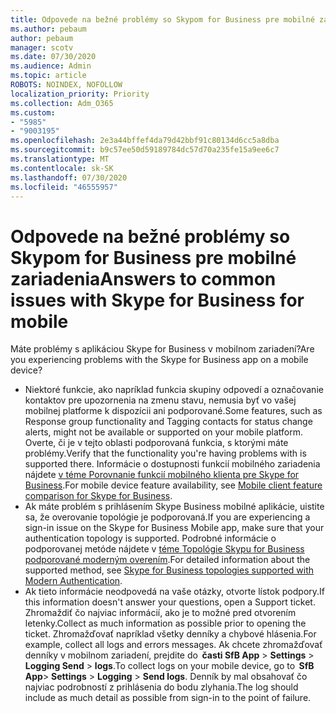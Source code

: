 ```yaml
---
title: Odpovede na bežné problémy so Skypom for Business pre mobilné zariadenia
ms.author: pebaum
author: pebaum
manager: scotv
ms.date: 07/30/2020
ms.audience: Admin
ms.topic: article
ROBOTS: NOINDEX, NOFOLLOW
localization_priority: Priority
ms.collection: Adm_O365
ms.custom:
- "5985"
- "9003195"
ms.openlocfilehash: 2e3a44bffef4da79d42bbf91c80134d6cc5a8dba
ms.sourcegitcommit: b9c57ee50d59189784dc57d70a235fe15a9ee6c7
ms.translationtype: MT
ms.contentlocale: sk-SK
ms.lasthandoff: 07/30/2020
ms.locfileid: "46555957"
---
```

# <a name="answers-to-common-issues-with-skype-for-business-for-mobile"></a><span data-ttu-id="d9c3b-102">Odpovede na bežné problémy so Skypom for Business pre mobilné zariadenia</span><span class="sxs-lookup"><span data-stu-id="d9c3b-102">Answers to common issues with Skype for Business for mobile</span></span>

<span data-ttu-id="d9c3b-103">Máte problémy s aplikáciou Skype for Business v mobilnom zariadení?</span><span class="sxs-lookup"><span data-stu-id="d9c3b-103">Are you experiencing problems with the Skype for Business app on a mobile device?</span></span>

- <span data-ttu-id="d9c3b-104">Niektoré funkcie, ako napríklad funkcia skupiny odpovedí a označovanie kontaktov pre upozornenia na zmenu stavu, nemusia byť vo vašej mobilnej platforme k dispozícii ani podporované.</span><span class="sxs-lookup"><span data-stu-id="d9c3b-104">Some features, such as Response group functionality and Tagging contacts for status change alerts, might not be available or supported on your mobile platform.</span></span> <span data-ttu-id="d9c3b-105">Overte, či je v tejto oblasti podporovaná funkcia, s ktorými máte problémy.</span><span class="sxs-lookup"><span data-stu-id="d9c3b-105">Verify that the functionality you're having problems with is supported there.</span></span> <span data-ttu-id="d9c3b-106">Informácie o dostupnosti funkcií mobilného zariadenia nájdete [v téme Porovnanie funkcií mobilného klienta pre Skype for Business](https://technet.microsoft.com/library/Dn951412.aspx).</span><span class="sxs-lookup"><span data-stu-id="d9c3b-106">For mobile device feature availability, see [Mobile client feature comparison for Skype for Business](https://technet.microsoft.com/library/Dn951412.aspx).</span></span>
- <span data-ttu-id="d9c3b-107">Ak máte problém s prihlásením Skype Business mobilné aplikácie, uistite sa, že overovanie topológie je podporovaná.</span><span class="sxs-lookup"><span data-stu-id="d9c3b-107">If you are experiencing a sign-in issue on the Skype for Business Mobile app, make sure that your authentication topology is supported.</span></span> <span data-ttu-id="d9c3b-108">Podrobné informácie o podporovanej metóde nájdete v [téme Topológie Skypu for Business podporované moderným overením](https://docs.microsoft.com/skypeforbusiness/plan-your-deployment/modern-authentication/topologies-supported).</span><span class="sxs-lookup"><span data-stu-id="d9c3b-108">For detailed information about the supported method, see [Skype for Business topologies supported with Modern Authentication](https://docs.microsoft.com/skypeforbusiness/plan-your-deployment/modern-authentication/topologies-supported).</span></span>  
- <span data-ttu-id="d9c3b-109">Ak tieto informácie neodpovedá na vaše otázky, otvorte lístok podpory.</span><span class="sxs-lookup"><span data-stu-id="d9c3b-109">If this information doesn't answer your questions, open a Support ticket.</span></span> <span data-ttu-id="d9c3b-110">Zhromaždiť čo najviac informácií, ako je to možné pred otvorením letenky.</span><span class="sxs-lookup"><span data-stu-id="d9c3b-110">Collect as much information as possible prior to opening the ticket.</span></span> <span data-ttu-id="d9c3b-111">Zhromažďovať napríklad všetky denníky a chybové hlásenia.</span><span class="sxs-lookup"><span data-stu-id="d9c3b-111">For example, collect all logs and errors messages.</span></span> <span data-ttu-id="d9c3b-112">Ak chcete zhromažďovať denníky v mobilnom zariadení, prejdite do  **časti SfB App** >   **Settings**  >   **Logging Send**  >   **logs**.</span><span class="sxs-lookup"><span data-stu-id="d9c3b-112">To collect logs on your mobile device, go to  **SfB App**>  **Settings** >  **Logging** >  **Send logs**.</span></span> <span data-ttu-id="d9c3b-113">Denník by mal obsahovať čo najviac podrobností z prihlásenia do bodu zlyhania.</span><span class="sxs-lookup"><span data-stu-id="d9c3b-113">The log should include as much detail as possible from sign-in to the point of failure.</span></span>
